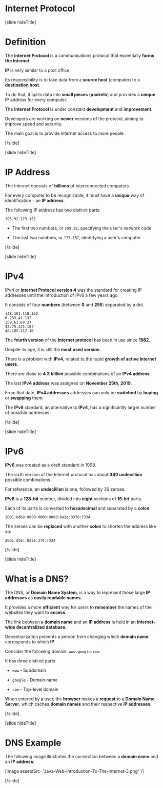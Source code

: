 # Internet Protocol

[slide hideTitle]

# Definition

The **Internet Protocol** is a communications protocol that essentially **forms the Internet**.

**IP** is very similar to a post office.

Its responsibility is to take data from a **source host** (computer) to a **destination host**.

To do that, it splits data into **small pieces** (**packets**) and provides a **unique** IP address for every computer.

The **Internet Protocol** is under constant **development** and **improvement**.

Developers are working on **newer** versions of the protocol, aiming to improve speed and security.

The main goal is to provide Internet access to more people.

[/slide]

[slide hideTitle]

# IP Address

The Internet consists of **billions** of interconnected computers.

For every computer to be recognizable, it must have a **unique** way of identification - an **IP address**.

The following IP address has two distinct parts:

```
195.92.173.152
```

- The first two numbers, or `195.92`, specifying the user's network code

- The last two numbers, or `173.152`, identifying a user's computer

[/slide]

[slide hideTitle]

# IPv4

IPv4 or **Internet Protocol version 4** was the standard for creating IP addresses until the introduction of IPv6 a few years ago.

It consists of four **numbers** (between **0** and **255**) separated by a dot.

```
148.101.118.162
6.233.41.132
159.63.60.27
42.75.221.103
48.105.157.10
```

The **fourth version** of the **Internet protocol** has been in use since **1982**.

Despite its age, it is still the **most used version**.

There is a problem with **IPv4**, related to the rapid **growth of active Internet users**.

There are close to **4.3 billion** possible combinations of an **IPv4 address**.

The last **IPv4 address** was assigned on **November 25th, 2019**.

From that date, **IPv4 addresses** addresses can only be **switched** by **buying** or **swapping** them.

The **IPv6** standard, an alternative to **IPv4**, has a significantly larger number of possible addresses.

[/slide]

[slide hideTitle]

# IPv6

**IPv6** was created as a draft standard in 1998.

The sixth version of the Internet protocol has about **340 undecillion** possible combinations.

For reference, an **undecillion** is one, followed by 36 zeroes.

**IPv6** is a **128-bit** number, divided into **eight** sections of **16-bit** parts.

Each of its parts is converted to **hexadecimal** and separated by a **colon**.

```
2001:0db8:0000:0000:0000:8a2e:0370:7334
```

The zeroes can be **replaced** with another **colon** to shorten the address like so:

```
2001:db8::8a2e:370:7334
```

[/slide]

[slide hideTitle]

# What is a DNS?

The DNS, or **Domain Name System**, is a way to represent those large **IP addresses** as **easily readable names**.

It provides a more **efficient** way for users to **remember** the names of the websites they want to **access**.

The link between a **domain name** and an **IP address** is held in an **Internet-wide decentralized database**.

Decentralization prevents a person from changing which **domain name** corresponds to which **IP**.

Consider the following domain: `www.google.com`

It has three distinct parts:

- `www` - Subdomain

- `google` - Domain name

- `com` - Top-level domain

When entered by a user, the **browser** makes a **request** to a **Domain Name Server**, which caches **domain names** and their respective **IP addresses**.

[/slide]

[slide hideTitle]

# DNS Example

The following image illustrates the connection between a **domain name** and an **IP address**:

[image assetsSrc="Java-Web-Introduction-To-The-Internet-3.png" /]

[/slide]

